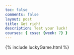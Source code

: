 ```yaml
---
toc: false
comments: false
layout: post
title: Get rich!
description: Test your luck!
courses: { csse: {week: 7} }
---
```


{% include luckyGame.html %}